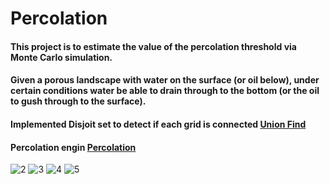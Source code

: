 # Percolation
#### This project is to estimate the value of the percolation threshold via Monte Carlo simulation.
#### Given a porous landscape with water on the surface (or oil below), under certain conditions water be able to drain through to the bottom (or the oil to gush through to the surface).
#### Implemented Disjoit set to detect if each grid is connected [Union Find](Percolation/UnionFind.java)
#### Percolation engin [Percolation](Percolation/Percolation.java)

![2](https://raw.githubusercontent.com/yusong-yan/bearMap/master/BearMap/Screen%20Shot%202020-03-04%20at%209.48.42%20PM.png)
![3](https://raw.githubusercontent.com/yusong-yan/bearMap/master/BearMap/Screen%20Shot%202020-03-04%20at%209.49.02%20PM.png)
![4](https://raw.githubusercontent.com/yusong-yan/bearMap/master/BearMap/Screen%20Shot%202020-03-04%20at%209.44.46%20PM.png)
![5](https://raw.githubusercontent.com/yusong-yan/bearMap/master/BearMap/Screen%20Shot%202020-03-04%20at%209.57.17%20PM.png)
